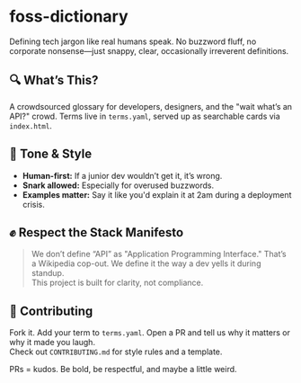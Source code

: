 # foss-dictionary

Defining tech jargon like real humans speak. No buzzword fluff, no corporate nonsense—just snappy, clear, occasionally irreverent definitions.

## 🔍 What’s This?

A crowdsourced glossary for developers, designers, and the "wait what’s an API?" crowd. Terms live in `terms.yaml`, served up as searchable cards via `index.html`.

## 🧠 Tone & Style

- **Human-first:** If a junior dev wouldn’t get it, it’s wrong.
- **Snark allowed:** Especially for overused buzzwords.
- **Examples matter:** Say it like you'd explain it at 2am during a deployment crisis.

## ✊ Respect the Stack Manifesto

> We don’t define “API” as "Application Programming Interface." That’s a Wikipedia cop-out. We define it the way a dev yells it during standup.  
> This project is built for clarity, not compliance.

## 🤝 Contributing

Fork it. Add your term to `terms.yaml`. Open a PR and tell us why it matters or why it made you laugh.  
Check out `CONTRIBUTING.md` for style rules and a template.

PRs = kudos. Be bold, be respectful, and maybe a little weird.
